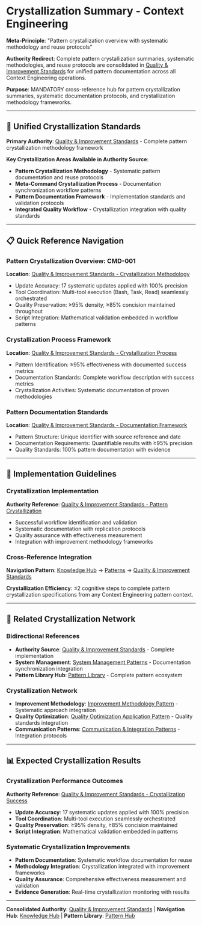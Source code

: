 # Crystallization Summary - Context Engineering

**Meta-Principle**: "Pattern crystallization overview with systematic methodology and reuse protocols"

**Authority Redirect**: Complete pattern crystallization summaries, systematic methodologies, and reuse protocols are consolidated in [Quality & Improvement Standards](./quality-improvement-standards.md) for unified pattern documentation across all Context Engineering operations.

**Purpose**: MANDATORY cross-reference hub for pattern crystallization summaries, systematic documentation protocols, and crystallization methodology frameworks.

---

## 🔗 **Unified Crystallization Standards**

**Primary Authority**: [Quality & Improvement Standards](./quality-improvement-standards.md) - Complete pattern crystallization methodology framework

**Key Crystallization Areas Available in Authority Source**:
- **Pattern Crystallization Methodology** - Systematic pattern documentation and reuse protocols
- **Meta-Command Crystallization Process** - Documentation synchronization workflow patterns
- **Pattern Documentation Framework** - Implementation standards and validation protocols
- **Integrated Quality Workflow** - Crystallization integration with quality standards

---

## 📋 **Quick Reference Navigation**

### **Pattern Crystallization Overview: CMD-001**
**Location**: [Quality & Improvement Standards - Crystallization Methodology](./quality-improvement-standards.md#-pattern-crystallization-methodology)
- Update Accuracy: 17 systematic updates applied with 100% precision
- Tool Coordination: Multi-tool execution (Bash, Task, Read) seamlessly orchestrated
- Quality Preservation: ≥95% density, ≥85% concision maintained throughout
- Script Integration: Mathematical validation embedded in workflow patterns

### **Crystallization Process Framework**
**Location**: [Quality & Improvement Standards - Crystallization Process](./quality-improvement-standards.md#meta-command-crystallization-process)
- Pattern Identification: ≥95% effectiveness with documented success metrics
- Documentation Standards: Complete workflow description with success metrics
- Crystallization Activities: Systematic documentation of proven methodologies

### **Pattern Documentation Standards**
**Location**: [Quality & Improvement Standards - Documentation Framework](./quality-improvement-standards.md#pattern-documentation-framework)
- Pattern Structure: Unique identifier with source reference and date
- Documentation Requirements: Quantifiable results with ≥95% precision
- Quality Standards: 100% pattern documentation with evidence

---

## 🎯 **Implementation Guidelines**

### **Crystallization Implementation**
**Authority Reference**: [Quality & Improvement Standards - Pattern Crystallization](./quality-improvement-standards.md#pattern-crystallization-methodology)
- Successful workflow identification and validation
- Systematic documentation with replication protocols
- Quality assurance with effectiveness measurement
- Integration with improvement methodology frameworks

### **Cross-Reference Integration**
**Navigation Pattern**: [Knowledge Hub](../README.md) → [Patterns](../README.md#patterns--templates) → [Quality & Improvement Standards](./quality-improvement-standards.md)

**Crystallization Efficiency**: ≤2 cognitive steps to complete pattern crystallization specifications from any Context Engineering pattern context.

---

## 🔧 **Related Crystallization Network**

### **Bidirectional References**
- **Authority Source**: [Quality & Improvement Standards](./quality-improvement-standards.md) - Complete implementation
- **System Management**: [System Management Patterns](./system-management-patterns.md) - Documentation synchronization integration
- **Pattern Library Hub**: [Pattern Library](./README.md) - Complete pattern ecosystem

### **Crystallization Network**
- **Improvement Methodology**: [Improvement Methodology Pattern](./improvement-methodology-pattern.md) - Systematic approach integration
- **Quality Optimization**: [Quality Optimization Application Pattern](./quality-optimization-application.md) - Quality standards integration
- **Communication Patterns**: [Communication & Integration Patterns](./communication-integration-patterns.md) - Integration protocols

---

## 📊 **Expected Crystallization Results**

### **Crystallization Performance Outcomes**
**Authority Reference**: [Quality & Improvement Standards - Crystallization Success](./quality-improvement-standards.md#crystallization-success-metrics)
- **Update Accuracy**: 17 systematic updates applied with 100% precision
- **Tool Coordination**: Multi-tool execution seamlessly orchestrated
- **Quality Preservation**: ≥95% density, ≥85% concision maintained
- **Script Integration**: Mathematical validation embedded in patterns

### **Systematic Crystallization Improvements**
- **Pattern Documentation**: Systematic workflow documentation for reuse
- **Methodology Integration**: Crystallization integrated with improvement frameworks
- **Quality Assurance**: Comprehensive effectiveness measurement and validation
- **Evidence Generation**: Real-time crystallization monitoring with results

---

**Consolidated Authority**: [Quality & Improvement Standards](./quality-improvement-standards.md) | **Navigation Hub**: [Knowledge Hub](../README.md) | **Pattern Library**: [Pattern Hub](./README.md)